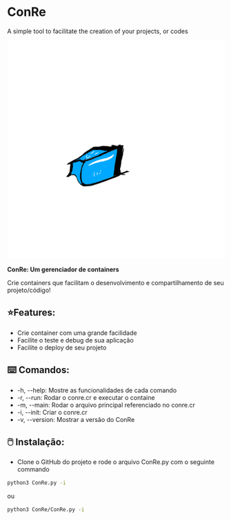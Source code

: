 # ConRe
A simple tool to facilitate the creation of your projects, or codes 

<img src="ConRe.png">

**ConRe: Um gerenciador de containers**

Crie containers que facilitam o desenvolvimento e compartilhamento de seu projeto/código!

## ⭐Features:
- Crie container com uma grande facilidade
- Facilite o teste e debug de sua aplicação
- Facilite o deploy de seu projeto

## ⌨️ Comandos:
- -h, --help: Mostre as funcionalidades de cada comando
- -r, --run: Rodar o conre.cr e executar o containe
- -m, --main: Rodar o arquivo principal referenciado no conre.cr
- -i, --init: Criar o conre.cr
- -v, --version: Mostrar a versão do ConRe

## 🖱️ Instalação:
- Clone o GitHub do projeto e rode o arquivo ConRe.py com o seguinte commando
```bash
python3 ConRe.py -i
```
ou
```bash
python3 ConRe/ConRe.py -i
```
